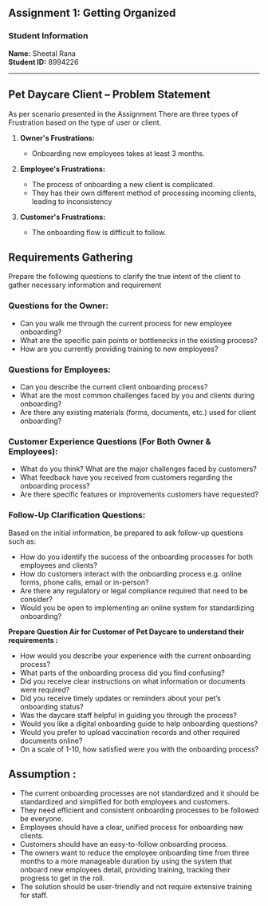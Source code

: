 ## Assignment 1: Getting Organized

### Student Information
**Name:** Sheetal Rana  
**Student ID:** 8994226  

---

## Pet Daycare Client – Problem Statement
As per scenario presented in the Assignment There are three types of Frustration based on the type of user or client.

1. **Owner's Frustrations:**
   - Onboarding new employees takes at least 3 months.

2. **Employee's Frustrations:**
   - The process of onboarding a new client is complicated.
   - They has their own different method of processing incoming clients, leading to inconsistency

3. **Customer's Frustrations:**
   - The onboarding flow is difficult to follow.


## Requirements Gathering  

Prepare the following questions to clarify the true intent of the client to gather necessary information and requirement  

### Questions for the Owner:
- Can you walk me through the current process for new employee onboarding?
- What are the specific pain points or bottlenecks in the existing process?
- How are you currently providing training to new employees?

### Questions for Employees:
- Can you describe the current client onboarding process?
- What are the most common challenges faced by you and clients during onboarding?
- Are there any existing materials (forms, documents, etc.) used for client onboarding?

### Customer Experience Questions (For Both Owner & Employees):
- What do you think? What are the major challenges faced by customers?
- What feedback have you received from customers regarding the onboarding process?
- Are there specific features or improvements customers have requested?


### Follow-Up Clarification Questions:
Based on the initial information, be prepared to ask follow-up questions such as:  
- How do you identify the success of the onboarding processes for both employees and clients?
- How do customers interact with the onboarding process e.g. online forms, phone calls, email or in-person?
- Are there any regulatory or legal compliance required that need to be consider?
- Would you be open to implementing an online system for standardizing onboarding?

**Prepare Question Air for Customer of Pet Daycare to understand their requirements :**
- How would you describe your experience with the current onboarding process?
- What parts of the onboarding process did you find confusing?
- Did you receive clear instructions on what information or documents were required?
- Did you receive timely updates or reminders about your pet’s onboarding status?
- Was the daycare staff helpful in guiding you through the process?
- Would you like a digital onboarding guide to help onboarding questions?
- Would you prefer to upload vaccination records and other required documents online?
- On a scale of 1-10, how satisfied were you with the onboarding process?


## Assumption :
- The current onboarding processes are not standardized and it should be standardized and simplified for both employees and customers.
- They need efficient and consistent onboarding processes to be followed be everyone.
- Employees should have a clear, unified process for onboarding new clients.
- Customers should have an easy-to-follow onboarding process.
- The owners want to reduce the employee onboarding time from three months to a more manageable duration by using the system that onboard new employees detail, providing training, tracking their progress to get in the roll.
- The solution should be user-friendly and not require extensive training for staff.

